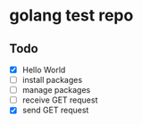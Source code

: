 # golang test repo



## Todo
- [x] Hello World
- [ ] install packages
- [ ] manage packages
- [ ] receive GET request
- [x] send GET request
